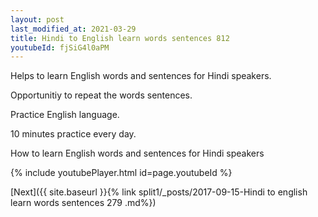 ```yaml
---
layout: post
last_modified_at: 2021-03-29
title: Hindi to English learn words sentences 812 
youtubeId: fjSiG4l0aPM
---
```

 
 
Helps to learn English words and sentences for Hindi speakers.

Opportunitiy to repeat the words sentences. 

Practice English language. 
 
10 minutes practice every day. 
 
How to learn English words and sentences for Hindi speakers 
 
{% include youtubePlayer.html id=page.youtubeId %}
 
 
[Next]({{ site.baseurl }}{% link  split1/_posts/2017-09-15-Hindi to english learn words sentences 279 .md%})
 
